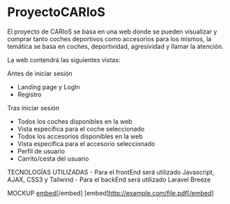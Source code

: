 # ProyectoCARloS
El proyecto de CARloS se basa en una web donde se pueden visualizar y comprar tanto coches deportivos como accesorios para los mismos, la temática se basa en coches, deportividad, agresividad y llamar la atención.

La web contendrá las siguientes vistas:

  Antes de iniciar sesión  
  - Landing page y LogIn
  - Registro

  Tras iniciar sesión
  - Todos los coches disponibles en la web
  - Vista específica para el coche seleccionado
  - Todos los accesorios disponibles en la web
  - Vista específica para el accesorio seleccionado
  - Perfil de usuario
  - Carrito/cesta del usuario
  
  
  TECNOLOGÍAS UTILIZADAS
     - Para el frontEnd será utilizado Javascript, AJAX, CSS3 y Tailwind
    - Para el backEnd será utilizado Laravel Breeze

  MOCKUP
  [embed](https://github.com/CarlosMansoPerez/ProyectoCARloS/files/11157259/proyecto.CARloS.pdf)[/embed]
  [embed]http://example.com/file.pdf[/embed]
